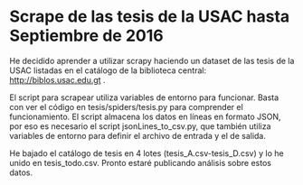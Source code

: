 # Scrape de las tesis de la USAC hasta Septiembre de 2016

He decidido aprender a utilizar scrapy haciendo un dataset de las tesis de la USAC listadas en el catálogo de la biblioteca central: http://biblos.usac.edu.gt . 

El script para scrapear utiliza variables de entorno para funcionar. Basta con ver el código en tesis/spiders/tesis.py para comprender el funcionamiento. El script almacena los datos en líneas en formato JSON, por eso es necesario el script jsonLines_to_csv.py, que también utiliza variables de entorno para definir el archivo de entrada y el de salida.

He bajado el catálogo de tesis en 4 lotes (tesis_A.csv-tesis_D.csv) y lo he unido en tesis_todo.csv. Pronto estaré publicando análisis sobre estos datos. 
